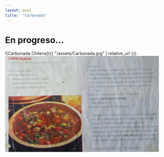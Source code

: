 ```yaml
---
layout: post
title:  "Carbonada"
---
```


# En progreso...
![Carbonada Chilena]({{ "/assets/Carbonada.jpg" | relative_url }})
![Carbonada](/assets/Carbonada.jpg)
